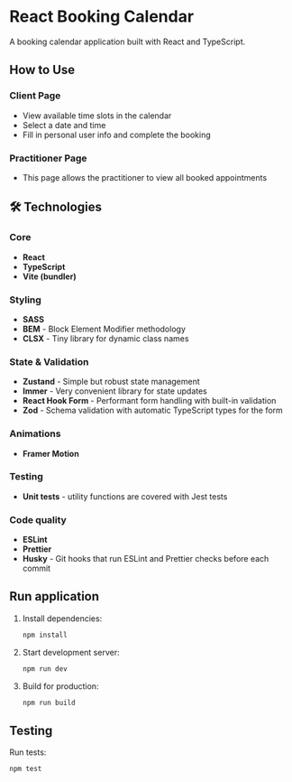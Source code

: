 # React Booking Calendar

A booking calendar application built with React and TypeScript.

## How to Use

### Client Page

- View available time slots in the calendar
- Select a date and time
- Fill in personal user info and complete the booking

### Practitioner Page

- This page allows the practitioner to view all booked appointments

## 🛠️ Technologies

### Core

- **React**
- **TypeScript**
- **Vite (bundler)**

### Styling

- **SASS**
- **BEM** - Block Element Modifier methodology
- **CLSX** - Tiny library for dynamic class names

### State & Validation

- **Zustand** - Simple but robust state management
- **Immer** - Very convenient library for state updates
- **React Hook Form** - Performant form handling with built-in validation
- **Zod** - Schema validation with automatic TypeScript types for the form

### Animations

- **Framer Motion**

### Testing

- **Unit tests** - utility functions are covered with Jest tests

### Code quality

- **ESLint**
- **Prettier**
- **Husky** - Git hooks that run ESLint and Prettier checks before each commit

## Run application

1. Install dependencies:

   ```bash
   npm install
   ```

2. Start development server:

   ```bash
   npm run dev
   ```

3. Build for production:
   ```bash
   npm run build
   ```

## Testing

Run tests:

```bash
npm test
```
